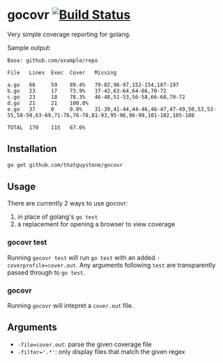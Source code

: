 # gocovr [![Build Status](https://travis-ci.org/thatguystone/gocovr.svg)](https://travis-ci.org/thatguystone/gocovr)

Very simple coverage reporting for golang.

Sample output:

```
Base: github.com/example/repo

File   Lines  Exec  Cover   Missing

a.go   66     59    89.4%   79-82,96-97,152-154,187-197
b.go   23     17    73.9%   37-42,63-64,64-66,70-72
c.go   23     18    78.3%   46-48,51-53,56-58,66-68,70-72
d.go   21     21    100.0%
e.go   37     0     0.0%    31-39,41-44,44-46,46-47,47-49,50,53,53-55,58-59,63-69,71-76,76-78,81-93,95-96,96-99,101-102,105-108

TOTAL  170    115   67.6%
```

## Installation

```bash
go get github.com/thatguystone/gocovr
```

## Usage

There are currently 2 ways to use gocovr:

1. in place of golang's `go test`
2. a replacement for opening a browser to view coverage

### gocovr test

Running `gocovr test` will run `go test` with an added `-coverprofile=cover.out`. Any arguments following `test` are transparently passed through to `go test`.

### gocovr

Running `gocovr` will intepret a `cover.out` file.

## Arguments

* `-file=cover.out`: parse the given coverage file
* `-filter='.*'`: only display files that match the given regex
